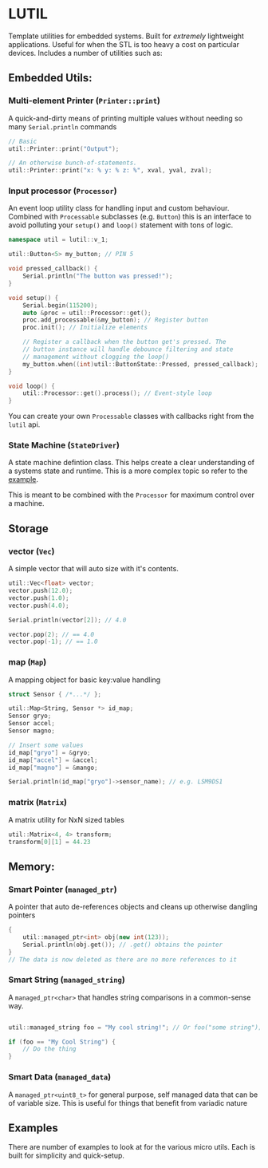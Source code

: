 # LUTIL

Template utilities for embedded systems. Built for _extremely_ lightweight applications. Useful for when the STL is too heavy a cost on particular devices. Includes a number of utilities such as:


## Embedded Utils:

### Multi-element Printer (`Printer::print`)
A quick-and-dirty means of printing multiple values without needing so many `Serial.println` commands

```cpp
// Basic
util::Printer::print("Output");

// An otherwise bunch-of-statements.
util::Printer::print("x: % y: % z: %", xval, yval, zval);
```

### Input processor (`Processor`)
An event loop utility class for handling input and custom behaviour. Combined with `Processable` subclasses (e.g. `Button`) this is an interface to avoid polluting your `setup()` and `loop()` statement with tons of logic.

```cpp
namespace util = lutil::v_1;

util::Button<5> my_button; // PIN 5

void pressed_callback() {
    Serial.println("The button was pressed!");
}

void setup() {
    Serial.begin(115200);
    auto &proc = util::Processor::get();
    proc.add_processable(&my_button); // Register button
    proc.init(); // Initialize elements

    // Register a callback when the button get's pressed. The
    // button instance will handle debounce filtering and state
    // management without clogging the loop()
    my_button.when((int)util::ButtonState::Pressed, pressed_callback);
}

void loop() {
    util::Processor::get().process(); // Event-style loop
}
```
You can create your own `Processable` classes with callbacks right from the `lutil` api.


### State Machine (`StateDriver`)
A state machine defintion class. This helps create a clear understanding of a systems state and runtime. This is a more complex topic so refer to the [example](./examples/StateMachine/StateMachine.ino).

This is meant to be combined with the `Processor` for maximum control over a machine.

## Storage

### vector (`Vec`)
A simple vector that will auto size with it's contents.

```cpp
util::Vec<float> vector;
vector.push(12.0);
vector.push(1.0);
vector.push(4.0);

Serial.println(vector[2]); // 4.0

vector.pop(2); // == 4.0
vector.pop(-1); // == 1.0
```

### map (`Map`)
A mapping object for basic key:value handling

```cpp
struct Sensor { /*...*/ };

util::Map<String, Sensor *> id_map;
Sensor gryo;
Sensor accel;
Sensor magno;

// Insert some values
id_map["gryo"] = &gryo;
id_map["accel"] = &accel;
id_map["magno"] = &mango;

Serial.println(id_map["gryo"]->sensor_name); // e.g. LSM9DS1
```

### matrix (`Matrix`)
A matrix utility for NxN sized tables

```cpp
util::Matrix<4, 4> transform;
transform[0][1] = 44.23
```

## Memory:

### Smart Pointer (`managed_ptr`)
A pointer that auto de-references objects and cleans up otherwise dangling pointers

```cpp
{
    util::managed_ptr<int> obj(new int(123));
    Serial.println(obj.get()); // .get() obtains the pointer
}
// The data is now deleted as there are no more references to it
```

### Smart String (`managed_string`)
A `managed_ptr<char>` that handles string comparisons in a common-sense way.

```cpp

util::managed_string foo = "My cool string!"; // Or foo("some string");

if (foo == "My Cool String") {
    // Do the thing
}
```

### Smart Data (`managed_data`)
A `managed_ptr<uint8_t>` for general purpose, self managed data that can be of variable size. This is useful for things that benefit from variadic nature


Examples
--------
There are number of examples to look at for the various micro utils. Each is built for simplicity and quick-setup.
